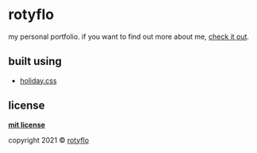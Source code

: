 # rotyflo

my personal portfolio. if you want to find out more about me, [check it out](https://rotyflo.github.io/).

## built using

- [holiday.css](https://github.com/EvgenyOrekhov/holiday.css)

## license

**[mit license](http://badges.mit-license.org)**

copyright 2021 © <a href="https://rotyflo.github.io" target="_blank">rotyflo</a>
